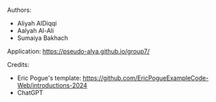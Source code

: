 Authors:
- Aliyah AlDiqqi
- Aalyah Al-Ali
- Sumaiya Bakhach

Application: https://pseudo-alya.github.io/group7/

Credits:
- Eric Pogue's template: https://github.com/EricPogueExampleCode-Web/introductions-2024
- ChatGPT
